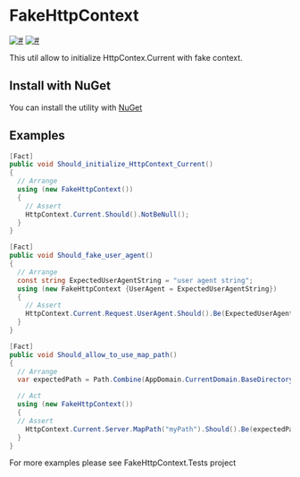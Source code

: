 
FakeHttpContext
===============

[![#](https://img.shields.io/nuget/dt/FakeHttpContext.svg)](https://www.nuget.org/packages/FakeHttpContext/)
[![#](https://img.shields.io/nuget/v/FakeHttpContext.svg)](https://www.nuget.org/packages/FakeHttpContext/)

This util allow to initialize HttpContex.Current with fake context.

## Install with NuGet
You can install the utility with [NuGet](https://www.nuget.org/packages/FakeHttpContext/)

Examples
---
```csharp
[Fact]
public void Should_initialize_HttpContext_Current()
{
  // Arrange
  using (new FakeHttpContext())
  {
    // Assert
    HttpContext.Current.Should().NotBeNull();
  }
}

[Fact]
public void Should_fake_user_agent()
{
  // Arrange
  const string ExpectedUserAgentString = "user agent string";
  using (new FakeHttpContext {UserAgent = ExpectedUserAgentString})
  {
    // Assert
    HttpContext.Current.Request.UserAgent.Should().Be(ExpectedUserAgentString);
  }
}

[Fact]
public void Should_allow_to_use_map_path()
{
  // Arrange
  var expectedPath = Path.Combine(AppDomain.CurrentDomain.BaseDirectory, "myPath");

  // Act
  using (new FakeHttpContext())
  {
  // Assert
    HttpContext.Current.Server.MapPath("myPath").Should().Be(expectedPath);
  }
}
```

For more examples please see FakeHttpContext.Tests project
